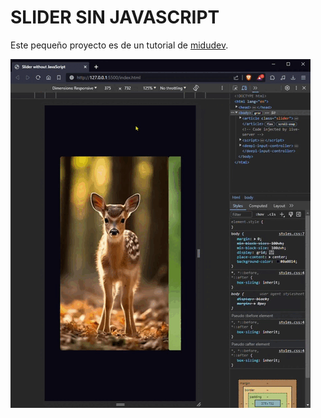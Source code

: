 # SLIDER SIN JAVASCRIPT
Este pequeño proyecto es de un tutorial de [midudev](https://www.youtube.com/shorts/9CM9N7MRmj4).

![Slider](./assets/vid/preview.gif)